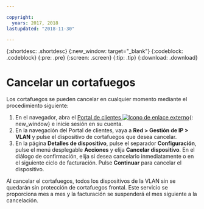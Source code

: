 ```yaml
---

copyright:
  years: 2017, 2018
lastupdated: "2018-11-30"

---
```


{:shortdesc: .shortdesc}
{:new_window: target="_blank"}
{:codeblock: .codeblock}
{:pre: .pre}
{:screen: .screen}
{:tip: .tip}
{:download: .download}

# Cancelar un cortafuegos

Los cortafuegos se pueden cancelar en cualquier momento mediante el procedimiento siguiente:

1. En el navegador, abra el [Portal de clientes ![Icono de enlace externo](../../icons/launch-glyph.svg "Icono ce enlace externo")](https://control.softlayer.com/){: new_window} e inicie sesión en su cuenta.
2. En la navegación del Portal de clientes, vaya a **Red > Gestión de IP > VLAN** y pulse el dispositivo de cortafuegos que desea cancelar.
3. En la página **Detalles de dispositivo**, pulse el separador **Configuración**, pulse el menú desplegable **Acciones** y elija **Cancelar dispositivo**. En el diálogo de confirmación, elija si desea cancelarlo inmediatamente o en el siguiente ciclo de facturación. Pulse **Continuar** para cancelar el dispositivo.

Al cancelar el cortafuegos, todos los dispositivos de la VLAN sin se quedarán sin protección de cortafuegos frontal. Este servicio se proporciona mes a mes y la facturación se suspenderá el mes siguiente a la cancelación.

